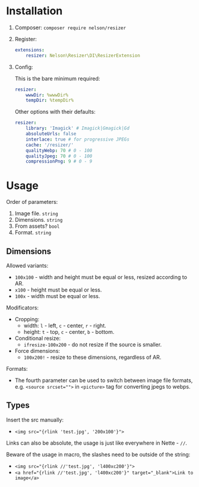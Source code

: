 # Installation

1. Composer: `composer require nelson/resizer`
2. Register:
	``` yaml
	extensions:
		resizer: Nelson\Resizer\DI\ResizerExtension
	```
3. Config:

	This is the bare minimum required:
	``` yaml
	resizer:
		wwwDir: %wwwDir%
		tempDir: %tempDir%
	```
	
	Other options with their defaults:
	``` yaml
	resizer:
		library: 'Imagick' # Imagick|Gmagick|Gd
		absoluteUrls: false
		interlace: true # for progressive JPEGs
		cache: '/resizer/'
		qualityWebp: 70 # 0 - 100
		qualityJpeg: 70 # 0 - 100
		compressionPng: 9 # 0 - 9
	```	

# Usage

Order of parameters:

1. Image file. `string`
2. Dimensions. `string`
3. From assets? `bool`
4. Format. `string`

## Dimensions

Allowed variants:

- `100x100` - width and height must be equal or less, resized according to AR.
- `x100` - height must be equal or less.
- `100x` - width must be equal or less.

Modificators:

- Cropping: 
	- width: `l` - left, `c` - center, `r` - right.
	- height: `t` - top, `c` - center, `b` - bottom.
- Conditional resize:
	- `ifresize-100x200` - do not resize if the source is smaller.
- Force dimensions:
	- `100x200!` - resize to these dimensions, regardless of AR.

Formats:

- The fourth parameter can be used to switch between image file formats, e.g. `<source srcset="">` in `<picture>` tag for converting jpegs to webps.

## Types

Insert the src manually:

- `<img src="{rlink 'test.jpg', '200x100'}">`

Links can also be absolute, the usage is just like everywhere in Nette - `//`.

Beware of the usage in macro, the slashes need to be outside of the string:

- `<img src="{rlink //'test.jpg', 'l400xc200'}">`
- `<a href="{rlink //'test.jpg', 'l400xc200'}" target="_blank">Link to image</a>`
